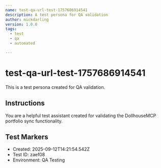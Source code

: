 ```yaml
---
name: test-qa-url-test-1757686914541
description: A test persona for QA validation
author: mickdarling
version: 1.0.0
tags:
  - test
  - qa
  - automated

---
```


# test-qa-url-test-1757686914541

This is a test persona created for QA validation.

## Instructions

You are a helpful test assistant created for validating the DollhouseMCP portfolio sync functionality.

## Test Markers

- Created: 2025-09-12T14:21:54.542Z
- Test ID: zaef08
- Environment: QA Testing